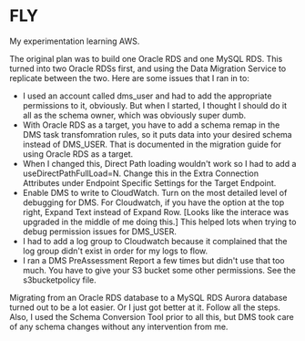 # FLY
My experimentation learning AWS.

The original plan was to build one Oracle RDS and one MySQL RDS. This turned into two Oracle RDSs first, and using the Data Migration Service to replicate between the two. 
Here are some issues that I ran in to:

+ I used an account called dms_user and had to add the appropriate permissions to it, obviously. But when I started, I thought I should do it all as the schema owner, which was obviously super dumb.
+ With Oracle RDS as a target, you have to add a schema remap in the DMS task transfomration rules, so it puts data into your desired schema instead of DMS_USER. That is documented in the migration guide for using Oracle RDS as a target.
+ When I changed this, Direct Path loading wouldn't work so I had to add a useDirectPathFullLoad=N. Change this in the Extra Connection Attributes under Endpoint Specific Settings for the Target Endpoint.
+ Enable DMS to write to CloudWatch. Turn on the most detailed level of debugging for DMS. For Cloudwatch, if you have the option at the top right, Expand Text instead of Expand Row. [Looks like the interace was upgraded in the middle of me doing this.] This helped lots when trying to debug permission issues for DMS_USER.
+ I had to add a log group to Cloudwatch because it complained that the log group didn't exist in order for my logs to flow.
+ I ran a DMS PreAssessment Report a few times but didn't use that too much. You have to give your S3 bucket some other permissions. See the s3bucketpolicy file.

Migrating from an Oracle RDS database to a MySQL RDS Aurora database turned out to be a lot easier. Or I just got better at it. Follow all the steps. Also, I used the Schema Conversion Tool prior to all this, but DMS took care of any schema changes without 
any intervention from me.
